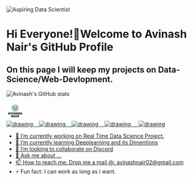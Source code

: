 


![Aspiring Data Scientist ](https://media-exp1.licdn.com/dms/image/C4D16AQFg6OL56NIVUg/profile-displaybackgroundimage-shrink_350_1400/0/1599970659833?e=1625097600&v=beta&t=Luf4SHmDO3NPdTCRRZCe5iHd81DbCd26OSDzt4GwuvA)

# Hi Everyone!👋Welcome to Avinash Nair's GitHub Profile


## On this page I will keep my projects on Data-Science/Web-Devlopment.
















![Avinash's GitHub stats](https://github-readme-stats.vercel.app/api?username=avinashnair02&show_icons=true)

<a href="https://avinashnair02.github.io">[<img src='https://github.com/avinashnair02/avinashnair02/blob/main/a04bdae8c5bb42ec8c93a4fda88ef0c0.png' alt='website' height='45'>](https://avinashnair02.github.io)  
<a href="https://www.youtube.com/channel/UCdpwSFqh93iPtyaGXJq3wIQ"><img src="https://res.cloudinary.com/importdata/image/upload/v1595012354/yt_logo_jjgys4.png" alt="drawing" width="100"/>&nbsp;&nbsp;&nbsp;&nbsp;<a href="https://avinashnair02.medium.com/"><img src="https://res.cloudinary.com/importdata/image/upload/v1595012354/medium_mono_hoz0z5.png" alt="drawing" width="35"/>&nbsp;&nbsp;&nbsp;&nbsp;<a href="https://twitter.com/avinashnair22"><img src="https://res.cloudinary.com/importdata/image/upload/v1595012924/Twitter_Logo_Blue_gbtagu.png" alt="drawing" width="40"/>&nbsp;&nbsp;&nbsp;&nbsp;<a href="https://www.linkedin.com/in/avinash-nair-299b72157/"><img src="https://res.cloudinary.com/importdata/image/upload/v1595012354/linkedin_t9qiwy.png" alt="drawing" width="100"/> &nbsp;&nbsp;&nbsp;&nbsp;<a href="https://www.kaggle.com/avinashnairtech"><img src="https://res.cloudinary.com/importdata/image/upload/v1595012924/kaggle_ksaktb.png" alt="drawing" width="75"/>


 
  
 

- 🔭 I’m currently working on Real Time Data Science Project.
- 🌱 I’m currently learning Deeplearning and its Dimentions
- 👯 I’m looking to collaborate on Discord
- 💬 Ask me about ...
- 📫 How to reach me: Drop me a mail @: avinashnair02@gmail.com
- ⚡ Fun fact: I can work as long as i want.
